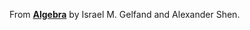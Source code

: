From [**Algebra**](https://smile.amazon.com/Algebra-Israel-M-Gelfand/dp/0817636773/?sa-no-redirect=1) by Israel M. Gelfand and Alexander Shen. 
